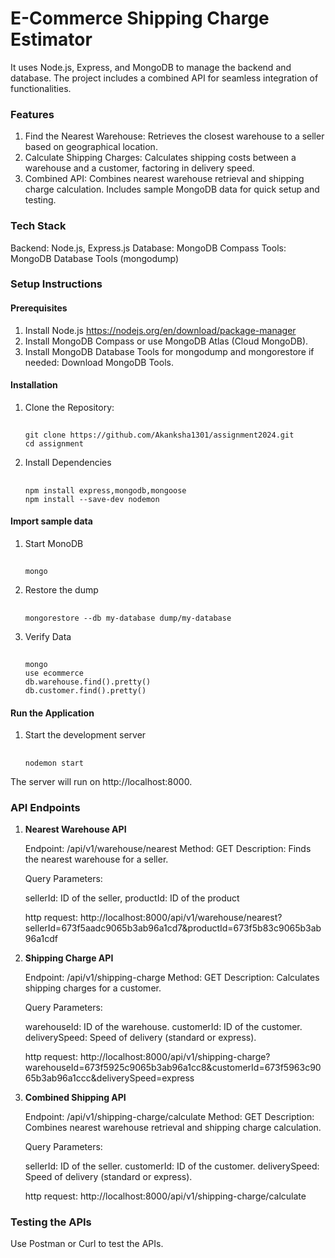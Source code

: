 # E-Commerce Shipping Charge Estimator 
It uses Node.js, Express, and MongoDB to manage the backend and database. 
The project includes a combined API for seamless integration of functionalities.

### Features
1. Find the Nearest Warehouse: Retrieves the closest warehouse to a seller based on geographical location.
2. Calculate Shipping Charges: Calculates shipping costs between a warehouse and a customer, factoring in delivery speed.
3. Combined API: Combines nearest warehouse retrieval and shipping charge calculation.
Includes sample MongoDB data for quick setup and testing.

### Tech Stack
Backend: Node.js, Express.js
Database: MongoDB Compass
Tools: MongoDB Database Tools (mongodump)
### Setup Instructions

#### Prerequisites
1.  Install Node.js  https://nodejs.org/en/download/package-manager
2.  Install MongoDB Compass or use MongoDB Atlas (Cloud MongoDB).
3.  Install MongoDB Database Tools for mongodump and mongorestore if needed:
        Download MongoDB Tools.

#### Installation
1.  Clone the Repository:  
    ##
        git clone https://github.com/Akanksha1301/assignment2024.git
        cd assignment

2.  Install Dependencies
    ##
        npm install express,mongodb,mongoose
        npm install --save-dev nodemon

#### Import sample data
1.  Start MonoDB
    ##
        mongo

2.  Restore the dump
    ##
        mongorestore --db my-database dump/my-database

3.  Verify Data
    ##
        mongo
        use ecommerce
        db.warehouse.find().pretty()
        db.customer.find().pretty()

#### Run the Application
1.  Start the development server
    ##
        nodemon start
The server will run on http://localhost:8000.

        

### API Endpoints

1. **Nearest Warehouse API**

    Endpoint: /api/v1/warehouse/nearest
    Method: GET
    Description: Finds the nearest warehouse for a seller.

    Query Parameters:

    sellerId: ID of the seller,
    productId: ID of the product

    http request:   http://localhost:8000/api/v1/warehouse/nearest?sellerId=673f5aadc9065b3ab96a1cd7&productId=673f5b83c9065b3ab96a1cdf


2. **Shipping Charge API**

    Endpoint: /api/v1/shipping-charge
    Method: GET
    Description: Calculates shipping charges for a customer.

    Query Parameters:

    warehouseId: ID of the warehouse.
    customerId: ID of the customer.
    deliverySpeed: Speed of delivery (standard or express).

    http request:   http://localhost:8000/api/v1/shipping-charge?warehouseId=673f5925c9065b3ab96a1cc8&customerId=673f5963c9065b3ab96a1ccc&deliverySpeed=express

3. **Combined Shipping API**
    
    Endpoint: /api/v1/shipping-charge/calculate
    Method: GET
    Description: Combines nearest warehouse retrieval and shipping charge calculation.

    Query Parameters:

    sellerId: ID of the seller.
    customerId: ID of the customer.
    deliverySpeed: Speed of delivery (standard or express).

    http request:   http://localhost:8000/api/v1/shipping-charge/calculate

### Testing the APIs
   Use Postman or Curl to test the APIs.

